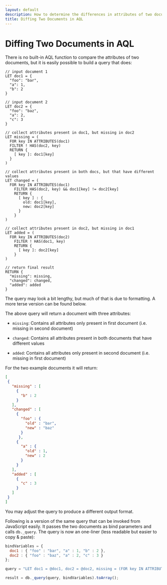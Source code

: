 ```yaml
---
layout: default
description: How to determine the differences in attributes of two documents
title: Diffing Two Documents in AQL
---
```

Diffing Two Documents in AQL
============================

There is no built-in AQL function to compare the attributes of two documents,
but it is easily possible to build a query that does:

```aql
// input document 1
LET doc1 = {
  "foo": "bar",
  "a": 1,
  "b": 2
}

// input document 2
LET doc2 = {
  "foo": "baz",
  "a": 2,
  "c": 3
}

// collect attributes present in doc1, but missing in doc2
LET missing = (
  FOR key IN ATTRIBUTES(doc1)
  FILTER ! HAS(doc2, key)
  RETURN {
    [ key ]: doc1[key]
  }
)

// collect attributes present in both docs, but that have different values
LET changed = (
  FOR key IN ATTRIBUTES(doc1)
    FILTER HAS(doc2, key) && doc1[key] != doc2[key]
    RETURN {
      [ key ] : {
        old: doc1[key],
        new: doc2[key]
      }
    }
)

// collect attributes present in doc2, but missing in doc1
LET added = (
  FOR key IN ATTRIBUTES(doc2)
    FILTER ! HAS(doc1, key)
    RETURN {
      [ key ]: doc2[key]
    }
)

// return final result
RETURN {
  "missing": missing,
  "changed": changed,
  "added": added
}
```

The query may look a bit lengthy, but much of that is due to formatting.
A more terse version can be found below.

The above query will return a document with three attributes:

- `missing`:
  Contains all attributes only present in first document
  (i.e. missing in second document)

- `changed`:
  Contains all attributes present in both documents that have different values

- `added`:
  Contains all attributes only present in second document
  (i.e. missing in first document)

For the two example documents it will return:

```json
[
 {
   "missing" : [
     {
       "b" : 2
     }
   ],
   "changed" : [
     {
       "foo" : {
         "old" : "bar",
         "new" : "baz"
       }
      },
     {
       "a" : {
         "old" : 1,
         "new" : 2
       }
     }
   ],
   "added" : [
     {
       "c" : 3
     }
   ]
 }
]
```

You may adjust the query to produce a different output format.

Following is a version of the same query that can be invoked from JavaScript
easily. It passes the two documents as bind parameters and calls `db._query`.
The query is now an one-liner (less readable but easier to copy & paste):

```js
bindVariables = {
  doc1 : { "foo" : "bar", "a" : 1, "b" : 2 },
  doc2 : { "foo" : "baz", "a" : 2, "c" : 3 }
};

query = "LET doc1 = @doc1, doc2 = @doc2, missing = (FOR key IN ATTRIBUTES(doc1) FILTER ! HAS(doc2, key) RETURN { [ key ]: doc1[key] }), changed = (FOR key IN ATTRIBUTES(doc1) FILTER HAS(doc2, key) && doc1[key] != doc2[key] RETURN { [ key ] : { old: doc1[key], new: doc2[key] } }), added = (FOR key IN ATTRIBUTES(doc2) FILTER ! HAS(doc1, key) RETURN { [ key ] : doc2[key] }) RETURN { missing : missing, changed : changed, added : added }";

result = db._query(query, bindVariables).toArray();
```
